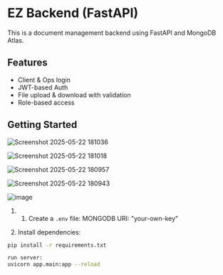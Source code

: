 # EZ Backend (FastAPI)

This is a document management backend using FastAPI and MongoDB Atlas.

## Features

- Client & Ops login
- JWT-based Auth
- File upload & download with validation
- Role-based access

## Getting Started

![Screenshot 2025-05-22 181036](https://github.com/user-attachments/assets/5b91873d-f1a2-46ad-a5d7-5b269cf01009)

![Screenshot 2025-05-22 181018](https://github.com/user-attachments/assets/6c0687b0-0ad6-4f80-a59c-3e0ba9ac8f62)

![Screenshot 2025-05-22 180957](https://github.com/user-attachments/assets/fe8615b9-c560-47cd-b5a0-d6ec55a7f137)

![Screenshot 2025-05-22 180943](https://github.com/user-attachments/assets/8729ea90-3cee-4715-8efe-d3e0e860f7f7)


![image](https://github.com/user-attachments/assets/126fe313-c9a1-4165-b3e1-b3e17f0fe30f)

1. 1. Create a `.env` file:
    MONGODB URI: "your-own-key"

3. Install dependencies:

```bash
pip install -r requirements.txt

run server:
uvicorn app.main:app --reload


